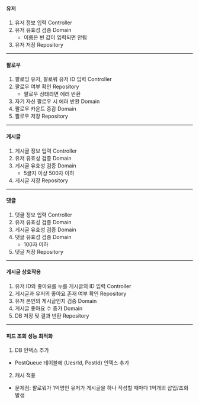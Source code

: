 #### 유저
1. 유저 정보 입력 Controller
2. 유저 유효성 검증 Domain
   - 이름은 빈 값이 입력되면 안됨
3. 유저 저장 Repository

---
#### 팔로우
1. 팔로잉 유저, 팔로워 유저 ID 입력 Controller
2. 팔로우 여부 확인 Repository
   - 팔로우 상태라면 에러 반환
3. 자기 자신 팔로우 시 에러 반환 Domain
4. 팔로우 카운트 증감 Domain
5. 팔로우 저장 Repository
---
#### 게시글
1. 게시글 정보 입력 Controller 
2. 유저 유효성 검증 Domain
3. 게시글 유효성 검증 Domain
    - 5글자 이상 500자 이하
4. 게시글 저장 Repository
---
#### 댓글
1. 댓글 정보 입력 Controller
2. 유저 유효성 검증 Domain
3. 게시글 유효성 검증 Domain
4. 댓글 유효성 검증 Domain
   - 100자 이하
5. 댓글 저장 Repository
---
#### 게시글 상호작용
1. 유저 ID와 좋아요를 누를 게시글의 ID 입력 Controller
2. 게시글과 유저의 좋아요 존재 여부 확인 Repository
3. 유저 본인의 게시글인지 검증 Domain
4. 게시글 좋아요 수 증가 Domain 
5. DB 저장 및 결과 반환 Repository
---

#### 피드 조회 성능 최적화
1. DB 인덱스 추가
- PostQueue 테이블에 (UesrId, PostId) 인덱스 추가

2. 캐시 적용
- 문제점: 팔로워가 1억명인 유저가 게시글을 하나 작성할 때마다 1억개의 삽입/조회 발생